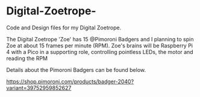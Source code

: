 # Digital-Zoetrope-
Code and Design files for my Digital Zoetrope.

The Digital Zoetrope 'Zoe' has 15 @Pimoroni Badgers and I planning to spin Zoe at about 15 frames per minute (RPM).
Zoe's brains will be Raspberry Pi 4 with a Pico in a supporting role, controlling pointless LEDs, the motor and reading the RPM

Details about the Pimoroni Badgers can be found below.

https://shop.pimoroni.com/products/badger-2040?variant=39752959852627
